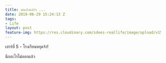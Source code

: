 ```yaml
---
title: มาแล้วแต่ว่า ...
date: 2019-06-29 15:24:13 Z
tags:
- Life
layout: post
feature-img: https://res.cloudinary.com/sdees-reallife/image/upload/v1555658919/sample_feature_img.png
---
```


เสาร์ที่ 5 - โรงเรียนหยุดจ้า!

<i class="fa fa-child" style="color:plum"></i>

นึกอะไรไม่ออกแล้ว
